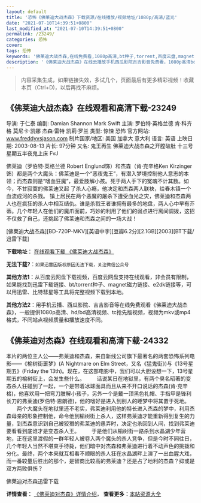 ```yaml
---
layout: default
title: '恐怖《佛莱迪大战杰森》下载资源/在线播放/视频地址/1080p/高清/蓝光'
date: "2021-07-10T14:39:51+0800"
last_modified_at: "2021-07-10T14:39:51+0800"
permalink: /23249/
categories: 恐怖
cover:
tags: 恐怖
keywords: '佛莱迪大战杰森,在线免费看,1080p高清,bt种子,torrent,百度云盘,magnet,磁力链,迅雷下载资源'
description: '《佛莱迪大战杰森》在线云播放手机西瓜影院吉吉影音免费看，1080p高清bd/hd未删减完整版和tc抢先枪版，mkv/mp4格式，附带bt/torrent种子、magnet/磁力链、百度云盘、网盘资源迅雷下载链接'
---
```


>内容采集生成，如果链接失效，多试几个，页面最后有更多精彩视频！收藏本页（Ctrl+D)，以后再找不麻烦。


## 《佛莱迪大战杰森》在线观看和高清下载-23249

导演: 于仁泰 编剧: Damian Shannon Mark Swift 主演: 罗伯特·英格兰德 肯·科齐格 莫尼卡·凯娜 杰森·雷特 凯莉·罗兰 类型: 惊悚 恐怖 官方网站: www.freddyvsjason.com 制片国家/地区: 美国 加拿大 意大利 语言: 英语 上映日期: 2003-08-13 片长: 97分钟 又名: 鬼王再生 佛莱迪大战杰森之开膛破肚 十三号星期五半夜鬼上床 FvJ

佛莱迪（罗伯特·英格兰德 Robert Englund饰）和杰森（肯·克辛格Ken Kirzinger饰）都是两个大魔头：佛莱迪是一个“恶夜鬼王”，有潜入梦境控制他人意志的本领；而杰森则是“嗜血狂魔”，最爱肢解小孩。死于两人手下的冤魂不计其数。如今，不甘寂寞的佛莱迪又起 了杀人心瘾，他决定和杰森两人联袂，给春木镇一个血流成河的杀戮。 镇上居民在两个恶魔的屠杀下遭受血光之灾，佛莱迪和杰森两人也在疯狂的杀人中相互结仇。谁是杀戮王者谁拥有最多的地盘，两人心中早有芥蒂。几个年轻人在他们的魔爪面前，巧妙的利用了他们的弱点进行离间调拨，这招不仅救了自己，还挑起了佛莱迪和杰森之间的一场大战！


[佛莱迪大战杰森][BD-720P-MKV][英语中字][豆瓣6.2分][2.1GB][2003][BT下载/迅雷下载]

**下载地址**： [在线观看下载 《佛莱迪大战杰森》](https://www.btdx8.com/torrent/freddy_vs_jason_2003.html) 


**无法下载?**：`如果迅雷因版权原因无法下载，关注微信公众号 `

**其他方法1**：从百度云网盘下载视频，百度云网盘支持在线观看，非会员有限制，如果能找到迅雷下载链接、bt/torrent种子、magnet磁力链接、e2dk链接等，可以用迅雷、比特彗星等工具将完整视频下载到本地。

**其他方法2**：用手机云播、西瓜影院、吉吉影音等在线免费观看《佛莱迪大战杰森》，一般提供1080p高清、hd/bd高清视频、tc抢先版视频，视频为mkv或mp4格式，不同站点视频质量和播放速度不同。


## 《佛莱迪对杰森》在线观看和高清下载-24332

本片的两位主人公——弗莱迪和杰森，来自新线公司旗下最著名的两套恐怖系列电影&mdash;—《榆树街噩梦》(A Nightmare on Elm Street，又名《猛鬼街》)与《13号星期五》(Friday the 13th)。现在，在这部电影中，我们可以大胆设想一下，13号星期五的榆树街上，会发生些什么。 　　话说某日在地狱里，有两个臭名昭著的变态杀人狂碰到了一起，一个是带着冰球面具而且从来不开口说话的杰森(肯&middot;克辛格)，他喜欢用一把弯刀肢解小孩子，另外一个是戴一顶黑色礼帽、手指甲是锋利长刀的弗莱迪(罗伯特&middot;恩朗德)，他的嗜好是进入到别人的睡梦中将其置于死地。 　　两个大魔头在地狱里还不老实，弗莱迪利用他的特长进入杰森的梦中，利用杰森母亲的形象控制他，命令他到榆树街上杀人，这样弗莱迪才能重新得到复生的力量，到杰森意识到自己被狡猾的弗莱迪的愚弄时，决定也杀回到人间，找到弗莱迪要看看到底谁才是变态杀人王。 　　于是他们从榆树街一路杀到水晶湖少年营地，正在这里渡假的一群年轻人被卷入两个魔头的杀人竞争，但是今时不同往日，几个年轻人当然不堪束手待毙，他们暗中对杰森和弗莱迪进行着不动声色的挑拨和分化。最终，两个本来就互相看不顺眼的杀人狂在水晶湖畔上演了一出血腥大戏，而一番较量后胜出的那个，是智商比较高的弗莱迪？还是占了地利的杰森？抑或是双方两败俱伤？</p>


佛莱迪对杰森迅雷下载

**详情查看**： [《佛莱迪对杰森》详情介绍](/movie/24332/)， **查看更多**：[本站资源大全](/movie/t/all/)

